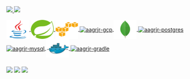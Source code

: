  <div>
  <a href="https://github.com/aagrjr">
  <img height="180em" src="github-readme-stats-aagrjr2.vercel.app
/api?username=aagrjr&show_icons=true&theme=dark&include_all_commits=true&count_private=true"/>
  <img height="180em" src="github-readme-stats-aagrjr2.vercel.app
/api/top-langs?username=aagrjr&theme=dark"/>
</div>
<div style="display: inline_block"><br>
  <img align="center" alt="aagrjr-java" height="50" width="60" src="https://raw.githubusercontent.com/devicons/devicon/master/icons/java/java-original.svg">
   <img align="center" alt="aagrjr-spring" height="50" width="60" src="https://raw.githubusercontent.com/devicons/devicon/master/icons/spring/spring-original.svg"> 
  <img align="center" alt="aagrjr-aws" height="50" width="60" src="https://raw.githubusercontent.com/devicons/devicon/master/icons/amazonwebservices/amazonwebservices-original.svg">
    <img align="center" alt="aagrjr-gcp" height="50" width="60" src="https://cdn.jsdelivr.net/gh/devicons/devicon/icons/googlecloud/googlecloud-original-wordmark.svg">  
   <img align="center" alt="aagrjr-mongodb" height="50" width="60" src="https://raw.githubusercontent.com/devicons/devicon/master/icons/mongodb/mongodb-original.svg">
     <img align="center" alt="aagrjr-postgres" height="50" width="60" src="https://cdn.jsdelivr.net/gh/devicons/devicon/icons/postgresql/postgresql-original-wordmark.svg"> 
     <img align="center" alt="aagrjr-mysql" height="50" width="60" src="https://cdn.jsdelivr.net/gh/devicons/devicon/icons/mysql/mysql-original.svg">  
   <img align="center" alt="aagrjr-docker" height="50" width="60" src="https://raw.githubusercontent.com/devicons/devicon/master/icons/docker/docker-original.svg"> 
   <img align="center" alt="aagrjr-gradle" height="50" width="60" src="https://cdn.jsdelivr.net/gh/devicons/devicon/icons/gradle/gradle-plain-wordmark.svg"> 

 
</div>
  
  ###
 
<div> 
  <a href="https://instagram.com/aagrjr" target="_blank"><img src="https://img.shields.io/badge/-Instagram-%23E4405F?style=for-the-badge&logo=instagram&logoColor=white" target="_blank"></a>
  <a href = "mailto:aagrjr@gmail.com"><img src="https://img.shields.io/badge/-Gmail-%23333?style=for-the-badge&logo=gmail&logoColor=white" target="_blank"></a>
  <a href="https://www.linkedin.com/in/aagrjr" target="_blank"><img src="https://img.shields.io/badge/-LinkedIn-%230077B5?style=for-the-badge&logo=linkedin&logoColor=white" target="_blank"></a> 
 
</div>
